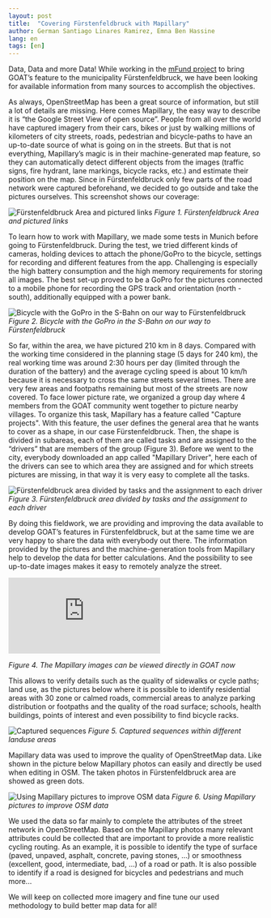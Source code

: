 ```yaml
---
layout: post
title:  "Covering Fürstenfeldbruck with Mapillary"
author: German Santiago Linares Ramirez, Emna Ben Hassine
lang: en
tags: [en]
---
```


Data, Data and more Data! While working in the [mFund project](https://www.bmvi.de/SharedDocs/DE/Artikel/DG/mfund-projekte/GOAT.html) to bring GOAT’s feature to the municipality Fürstenfeldbruck, we have been looking for available information from many sources to accomplish the objectives. 

As always, OpenStreetMap has been a great source of information, but still a lot of details are missing. Here comes Mapillary, the easy way to describe it is “the Google Street View of open source”. People from all over the world have captured imagery from their cars, bikes or just by walking millions of kilometers of city streets, roads, pedestrian and bicycle-paths to have an up-to-date source of what is going on in the streets. But that is not everything, Mapillary’s magic is in their machine-generated map feature, so they can automatically detect different objects from the images (traffic signs, fire hydrant, lane markings, bicycle racks, etc.) and estimate their position on the map. Since in Fürstenfeldbruck only few parts of the road network were captured beforehand, we decided to go outside and take the pictures ourselves. This screenshot shows our coverage: 

<img class="img-responsive" src="../../../../../img/Blog/mapillary/mapillary_ffb.png" alt="Fürstenfeldbruck Area and pictured links" title="Fürstenfeldbruck Area and pictured links"/>  
<i> Figure 1. Fürstenfeldbruck Area and pictured links</i>

To learn how to work with Mapillary, we made some tests in Munich before going to Fürstenfeldbruck. During the test, we tried different kinds of cameras, holding devices to attach the phone/GoPro to the bicycle, settings for recording and different features from the app. Challenging is especially the high battery consumption and the high memory requirements for storing all images. The best set-up proved to be a GoPro for the pictures connected to a mobile phone for recording the GPS track and orientation (north - south), additionally equipped with a power bank.

<img class="img-responsive" src="../../../../../img/Blog/mapillary/mapillary_bike.jpg" alt="Bicycle with the GoPro in the S-Bahn on our way to Fürstenfeldbruck" title="Bicycle with the GoPro in the S-Bahn on our way to Fürstenfeldbruck"/>  
<i>Figure 2. Bicycle with the GoPro in the S-Bahn on our way to Fürstenfeldbruck</i>

So far, within the area, we have pictured 210 km in 8 days. Compared with the working time considered in the planning stage (5 days for 240 km), the real working time was around 2:30 hours per day (limited through the duration of the battery) and the average cycling speed is about 10 km/h because it is necessary to cross the same streets several times. There are very few areas and footpaths remaining but most of the streets are now covered. To face lower picture rate, we organized a group day where 4 members from the GOAT community went together to picture nearby villages. To organize this task, Mapillary has a feature called "Capture projects". With this feature, the user defines the general area that he wants to cover as a shape, in our case Fürstenfeldbruck. Then, the shape is divided in subareas, each of them are called tasks and are assigned to the “drivers” that are members of the group (Figure 3). Before we went to the city, everybody downloaded an app called "Mapillary Driver", here each of the drivers can see to which area they are assigned and for which streets pictures are missing, in that way it is very easy to complete all the tasks. 

<img class="img-responsive" src="../../../../../img/Blog/mapillary/mapillary_tasks.png" alt="Fürstenfeldbruck area divided by tasks and the assignment to each driver" title="Fürstenfeldbruck area divided by tasks and the assignment to each driver"/>   
<i>Figure 3. Fürstenfeldbruck area divided by tasks and the assignment to each driver</i>

By doing this fieldwork, we are providing and improving the data available to develop GOAT’s features in Fürstenfeldbruck, but at the same time we are very happy to share the data with everybody out there. The information provided by the pictures and the machine-generation tools from Mapillary help to develop the data for better calculations. And the possibility to see up-to-date images makes it easy to remotely analyze the street. 

 <p align="left">
<div class="embed-responsive embed-responsive-16by9">
  <iframe class="embed-responsive-item" src="https://player.vimeo.com/video/411741106?texttrack=en&autoplay=1&loop=1&autopause=0" allow="autoplay; fullscreen" frameborder="0" webkitallowfullscreen mozallowfullscreen allowfullscreen></iframe>
</div>
</p>
<i>Figure 4. The Mapillary images can be viewed directly in GOAT now</i>

This allows to verify details such as the quality of sidewalks or cycle paths; land use, as the pictures below where it is possible to identify residential areas with 30 zone or calmed roads, commercial areas to analyze parking distribution or footpaths and the quality of the road surface; schools, health buildings, points of interest and even possibility to find bicycle racks.

<img class="img-responsive" src="../../../../../img/Blog/mapillary/mapillary_sequences.png" alt="Captured sequences" title="Captured sequences"/>   
<i>Figure 5. Captured sequences within different landuse areas</i>

Mapillary data was used to improve the quality of OpenStreetMap data. Like shown in the picture below Mapillary photos can easily and directly be used when editing in OSM. The taken photos in Fürstenfeldbruck area are showed as green dots. 

<img class="img-responsive" src="../../../../../img/Blog/mapillary/mapillary_osm.png" alt="Using Mapillary pictures to improve OSM data" title="Using Mapillary pictures to improve OSM data"/>   
<i>Figure 6. Using Mapillary pictures to improve OSM data</i>

We used the data so far mainly to complete the attributes of the street network in OpenStreetMap. Based on the Mapillary photos many relevant attributes could be collected that are important to provide a more realistic cycling routing. As an example, it is possible to identify the type of surface (paved, unpaved, asphalt, concrete, paving stones, …) or smoothness (excellent, good, intermediate, bad, ...) of a road or path. It is also possible to identify if a road is designed for bicycles and pedestrians and much more... 

We will keep on collected more imagery and fine tune our used methodology to build better map data for all!

